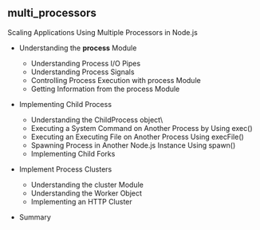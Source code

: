 ## multi_processors

Scaling Applications Using Multiple Processors in Node.js

- Understanding the **process** Module
	- Understanding Process I/O Pipes
	- Understanding Process Signals
	- Controlling Process Execution with process Module
	- Getting Information from the process Module

- Implementing Child Process
  - Understanding the ChildProcess object\
  - Executing a System Command on Another Process by Using exec()
  - Executing an Executing File on Another Process Using execFile()
  - Spawning Process in Another Node.js Instance Using spawn()
  - Implementing Child Forks

- Implement Process Clusters
  - Understanding the cluster Module
  - Understanding the Worker Object
  - Implementing an HTTP Cluster
	
- Summary
